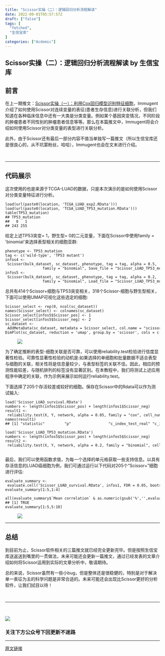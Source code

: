 ```yaml
---
title: "Scissor实操（二）：逻辑回归分析流程解读"
date: 2022-09-01T05:57:57Z
draft: ["false"]
tags: [
  "fetched",
  "生信宝库"
]
categories: ["Acdemic"]
---
```

Scissor实操（二）：逻辑回归分析流程解读 by 生信宝库
------
<div><section data-tool="mdnice编辑器" data-website="https://www.mdnice.com"><h2 data-tool="mdnice编辑器"><span></span><span>前言</span><span></span></h2><p data-tool="mdnice编辑器">在上一期推文：<a href="https://mp.weixin.qq.com/s?__biz=MzI4MjY5ODI1Nw==&amp;mid=2247486287&amp;idx=1&amp;sn=670cff633ff3cf4e948f3a1a445d4358&amp;chksm=eb94bc31dce3352721fdffab250478da7d1702a9878da7a7f660ad51581c7f3301332cdee4a2&amp;token=1773822788&amp;lang=zh_CN&amp;scene=21#wechat_redirect" data-linktype="2">Scissor实操（一）：利用Cox回归模型识别特征细胞</a>，Immugent介绍了如何使用Scissor对连续变量的表征(患者生存信息)进行关联分析，但我们知道在各种临床信息中还有一大类是分类变量。例如某个基因突变情况，不同阶段的肿瘤患者不同性别的肿瘤患者信息等等。那么在本篇推文中，Immugent将会介绍如何使用Scissor对分类变量的表型进行关联分析。</p><p data-tool="mdnice编辑器">此外，由于Scissor还有最后一部分内容不值当单独写一篇推文（所以生信宝库还是很良心的，从不坑蒙粉丝，哈哈），Immugent也会在文末进行介绍。</p><p data-tool="mdnice编辑器"><br></p><hr data-tool="mdnice编辑器"><h2 data-tool="mdnice编辑器"><span></span><span>代码展示</span><span></span></h2><p data-tool="mdnice编辑器">这次使用的也是来源于TCGA-LUAD的数据，只是本次演示的是如何使用Scissor对分类变量特征进行分析。</p><pre data-tool="mdnice编辑器"><code>load(url(paste0(location, <span>'TCGA_LUAD_exp2.RData'</span>)))<br>load(url(paste0(location, <span>'TCGA_LUAD_TP53_mutation.RData'</span>)))<br>table(TP53_mutation)<br><span>## TP53_mutation</span><br><span>##   0   1 </span><br><span>## 243 255</span><br></code></pre><p data-tool="mdnice编辑器">给定上述TP53突变= 1，野生型= 0的二元变量，下面在Scissor中使用family = 'binomial'来选择表型相关的细胞亚群:</p><pre data-tool="mdnice编辑器"><code>phenotype &lt;- TP53_mutation<br>tag &lt;- c(<span>'wild-type'</span>, <span>'TP53 mutant'</span>)<br>infos4 &lt;- Scissor(bulk_dataset, sc_dataset, phenotype, tag = tag, alpha = 0.5, <br>                 family = <span>"binomial"</span>, Save_file = <span>"Scissor_LUAD_TP53_mutation.RData"</span>)<br>infos5 &lt;- Scissor(bulk_dataset, sc_dataset, phenotype, tag = tag, alpha = 0.2, <br>                 family = <span>"binomial"</span>, Load_file = <span>"Scissor_LUAD_TP53_mutation.RData"</span>)                 <br></code></pre><p data-tool="mdnice编辑器">总共有414个Scissor+细胞与TP53突变相关，318个Scissor-细胞与野生型相关，下面可以使用UMAP可视化这些选定的细胞:</p><pre data-tool="mdnice编辑器"><code>Scissor_select &lt;- rep(0, ncol(sc_dataset))<br>names(Scissor_select) &lt;- colnames(sc_dataset)<br>Scissor_select[infos5<span>$Scissor_pos</span>] &lt;- 1<br>Scissor_select[infos5<span>$Scissor_neg</span>] &lt;- 2<br>sc_dataset &lt;- AddMetaData(sc_dataset, metadata = Scissor_select, col.name = <span>"scissor"</span>)<br>DimPlot(sc_dataset, reduction = <span>'umap'</span>, group.by = <span>'scissor'</span>, cols = c(<span>'grey'</span>,<span>'indianred1'</span>,<span>'royalblue'</span>), pt.size = 1.2, order = c(2,1))<br></code></pre><figure data-tool="mdnice编辑器"><img data-ratio="0.9090909090909091" data-src="https://mmbiz.qpic.cn/mmbiz_png/GL6g5Y3aR7ftg4neicKian1gtt015FbGsrJmpVDRLoJD7hPF1NmmSwcK8Bvl1ec9zYC0NPQ0zqHThHp6tbM6Copg/640?wx_fmt=png" data-type="png" data-w="1056" src="https://mmbiz.qpic.cn/mmbiz_png/GL6g5Y3aR7ftg4neicKian1gtt015FbGsrJmpVDRLoJD7hPF1NmmSwcK8Bvl1ec9zYC0NPQ0zqHThHp6tbM6Copg/640?wx_fmt=png"></figure><p data-tool="mdnice编辑器">为了确定推断的表型-细胞关联是否可靠，可以使用reliability.test检验进行信度显著性检验。可靠性显著性检验的动机是:如果选择的单细胞和批量数据不适合表型与细胞的关联，相关性将是信息量较少，与表型标签的关联不佳。因此，相应的预测性能较差，与随机排列的标签没有显著区别。在本教程中，我们将测试上述应用程序中确定的关联，作为示例来展示如何运行reliability.test。</p><p data-tool="mdnice编辑器">下面选择了205个存活较差或较好的细胞。保存在Scissor中的Rdata可以作为测试输入:</p><pre data-tool="mdnice编辑器"><code>load(<span>'Scissor_LUAD_survival.RData'</span>)<br>numbers &lt;- length(infos1<span>$Scissor_pos</span>) + length(infos1<span>$Scissor_neg</span>)<br>result1 &lt;- reliability.test(X, Y, network, alpha = 0.05, family = <span>"cox"</span>, cell_num = numbers, n = 10, nfold = 10)<br>names(result1)<br><span>## [1] "statistic"         "p"                 "c_index_test_real" "c_index_test_back"</span><br></code></pre><pre data-tool="mdnice编辑器"><code>load(<span>'Scissor_LUAD_TP53_mutation.RData'</span>)<br>numbers &lt;- length(infos5<span>$Scissor_pos</span>) + length(infos5<span>$Scissor_neg</span>)<br>result2 &lt;- reliability.test(X, Y, network, alpha = 0.2, family = <span>"binomial"</span>, cell_num = numbers, n = 10, nfold = 10)<br><br></code></pre><p data-tool="mdnice编辑器">最后，我们可以使用函数求值，为每一个选择的单元格获取一些支持信息。以具有存活信息的LUAD癌细胞为例，我们可通过运行以下代码对205个“Scissor+”细胞进行评估:</p><pre data-tool="mdnice编辑器"><code>evaluate_summary &lt;- evaluate.cell(<span>'Scissor_LUAD_survival.RData'</span>, infos1, FDR = 0.05, bootstrap_n = 100)<br>evaluate_summary[1:5,1:4]<br></code></pre><pre data-tool="mdnice编辑器"><code>all(evaluate_summary$`Mean correlation` &amp; as.numeric(gsub(<span>'%'</span>,<span>''</span>,evaluate_summary$`Correlation &gt; 0`)) &gt; 50)<br><span>## [1] TRUE</span><br>evaluate_summary[1:5,5:10]<br></code></pre><figure data-tool="mdnice编辑器"><img data-ratio="0.2728260869565217" data-src="https://mmbiz.qpic.cn/mmbiz_png/GL6g5Y3aR7ftg4neicKian1gtt015FbGsrUKXmmKFCfx0JKC4OOhyzz3PYLYBJ1icxQpP7ZbJAhNOHawR7AGHIEQw/640?wx_fmt=png" data-type="png" data-w="920" src="https://mmbiz.qpic.cn/mmbiz_png/GL6g5Y3aR7ftg4neicKian1gtt015FbGsrUKXmmKFCfx0JKC4OOhyzz3PYLYBJ1icxQpP7ZbJAhNOHawR7AGHIEQw/640?wx_fmt=png"></figure><hr data-tool="mdnice编辑器"><h2 data-tool="mdnice编辑器"><span></span><span>总结</span><span></span></h2><p data-tool="mdnice编辑器">到目前为止，Scissor软件相关的三篇推文就已经完全更新完毕。但是按照生信宝库送返送到嘴里的一贯做法，未来可能还会更新一篇推文，通过已经发表的文章介绍如何将Scissor运用到实际的文章分析中，敬请期待。</p><p data-tool="mdnice编辑器">总的来说，Scissor虽然有一些小bug，但是整体还是很稳健的，特别是对于解决单一表征为主的科学问题是非常合适的。未来可能还会出现比Scissor更好的分析软件，让我们拭目以待！</p><p data-tool="mdnice编辑器"><br></p><hr data-tool="mdnice编辑器"></section><p><br></p><p><img data-galleryid="" data-ratio="1" data-s="300,640" data-src="https://mmbiz.qpic.cn/mmbiz_jpg/GL6g5Y3aR7f28iaAPOSZyaVreHSWoQket3gNW3WtOGwutAMDGYKSk6ZBOdhDUyS95mNMn5INvyOIibBSfHgzI6sQ/640?wx_fmt=jpeg" data-type="jpeg" data-w="258" src="https://mmbiz.qpic.cn/mmbiz_jpg/GL6g5Y3aR7f28iaAPOSZyaVreHSWoQket3gNW3WtOGwutAMDGYKSk6ZBOdhDUyS95mNMn5INvyOIibBSfHgzI6sQ/640?wx_fmt=jpeg"></p><h3 data-tool="mdnice编辑器"><span>关注下方公众号下回更新不迷路</span></h3><section><mp-common-profile data-id="MzI4MjY5ODI1Nw==" data-pluginname="mpprofile" data-headimg="http://mmbiz.qpic.cn/mmbiz_png/GL6g5Y3aR7f28iaAPOSZyaVreHSWoQketIFUzNSiayMfvqbyCD0TNcBv06SGnkaO1gXRsN9icoQ23IjMJ5ta3Jia9w/0?wx_fmt=png" data-nickname="生信宝库" data-alias="sxbk2020" data-signature="用于生信知识的收集与传播，以及生信人之间学习交流。本公众号各小编平时忙于科研，更新文章较其它同类型公众号较慢，但保持宁缺毋滥的本心，只更新对大家有用的推文。" data-from="2" data-is_biz_ban="0"></mp-common-profile><span></span></section></div>  
<hr>
<a href="https://mp.weixin.qq.com/s/ymSFCfmW1jVTcXppY0eOPw",target="_blank" rel="noopener noreferrer">原文链接</a>
